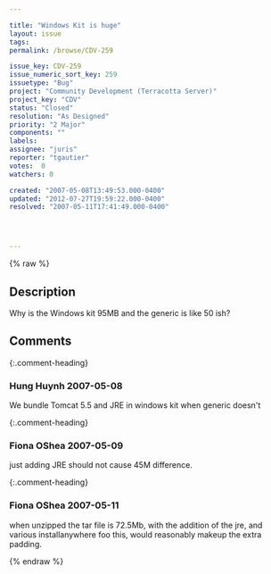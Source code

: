 ```yaml
---

title: "Windows Kit is huge"
layout: issue
tags: 
permalink: /browse/CDV-259

issue_key: CDV-259
issue_numeric_sort_key: 259
issuetype: "Bug"
project: "Community Development (Terracotta Server)"
project_key: "CDV"
status: "Closed"
resolution: "As Designed"
priority: "2 Major"
components: ""
labels: 
assignee: "juris"
reporter: "tgautier"
votes:  0
watchers: 0

created: "2007-05-08T13:49:53.000-0400"
updated: "2012-07-27T19:59:22.000-0400"
resolved: "2007-05-11T17:41:49.000-0400"




---
```


{% raw %}

## Description

<div markdown="1" class="description">

Why is the Windows kit 95MB and the generic is like 50 ish?

</div>

## Comments


{:.comment-heading}
### **Hung Huynh** <span class="date">2007-05-08</span>

<div markdown="1" class="comment">

We bundle Tomcat 5.5 and JRE in windows kit when generic doesn't

</div>


{:.comment-heading}
### **Fiona OShea** <span class="date">2007-05-09</span>

<div markdown="1" class="comment">

just adding JRE should not cause 45M difference. 

</div>


{:.comment-heading}
### **Fiona OShea** <span class="date">2007-05-11</span>

<div markdown="1" class="comment">

when unzipped the tar file is 72.5Mb, with the addition of the jre, and various installanywhere foo this, would reasonably makeup the extra padding.

</div>



{% endraw %}
